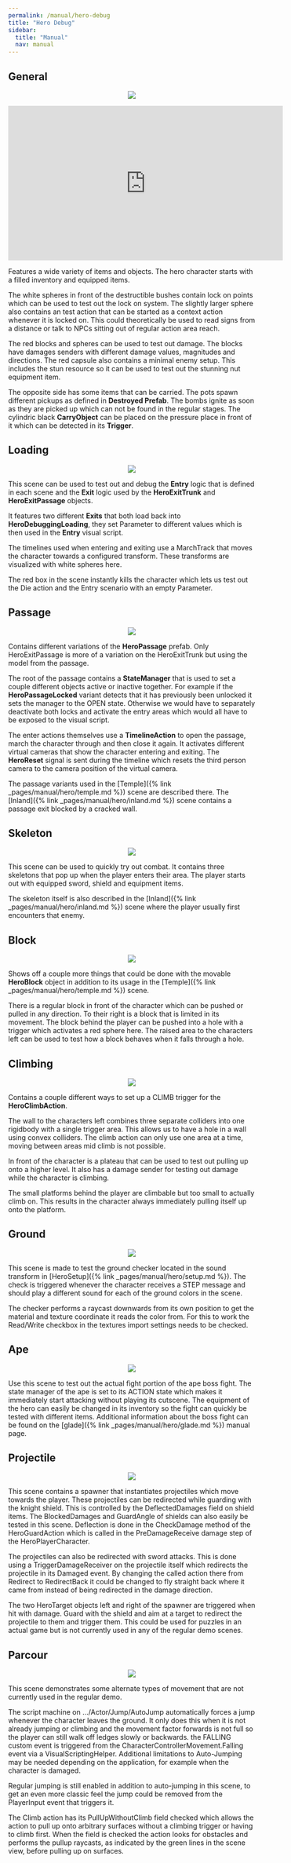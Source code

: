 ```yaml
---
permalink: /manual/hero-debug
title: "Hero Debug"
sidebar:
  title: "Manual"
  nav: manual
---
```


## General

<p align="center">
  <img src="/assets/images/hero/heroDebug.png" />
</p>

<iframe width="560" height="315" src="https://www.youtube-nocookie.com/embed/2AB8p22nCxY?si=vv9DEYz7YAJD5mCv&amp;start=2061" title="YouTube video player" frameborder="0" allow="accelerometer; autoplay; clipboard-write; encrypted-media; gyroscope; picture-in-picture" allowfullscreen></iframe>

Features a wide variety of items and objects. The hero character starts with a filled inventory and equipped items.

The white spheres in front of the destructible bushes contain lock on points which can be used to test out the lock on system. The slightly larger sphere also contains an test action that can be started as a context action whenever it is locked on. This could theoretically be used to read signs from a distance or talk to NPCs sitting out of regular action area reach.

The red blocks and spheres can be used to test out damage. The blocks have damages senders with different damage values, magnitudes and directions. The red capsule also contains a minimal enemy setup. This includes the stun resource so it can be used to test out the stunning nut equipment item.

The opposite side has some items that can be carried. The pots spawn different pickups as defined in __Destroyed Prefab__. The bombs ignite as soon as they are picked up which can not be found in the regular stages. The cylindric black __CarryObject__ can be placed on the pressure place in front of it which can be detected in its __Trigger__.

## Loading

<p align="center">
  <img src="/assets/images/hero/heroDebugLoading.png" />
</p>

This scene can be used to test out and debug the __Entry__ logic that is defined in each scene and the __Exit__ logic used by the __HeroExitTrunk__ and __HeroExitPassage__ objects.

It features two different __Exits__ that both load back into __HeroDebuggingLoading__, they set Parameter to different values which is then used in the __Entry__ visual script.

The timelines used when entering and exiting use a MarchTrack that moves the character towards a configured transform. These transforms are visualized with white spheres here.

The red box in the scene instantly kills the character which lets us test out the Die action and the Entry scenario with an empty Parameter.

## Passage

<p align="center">
  <img src="/assets/images/hero/heroDebugPassage.png" />
</p>

Contains different variations of the __HeroPassage__ prefab. Only HeroExitPassage is more of a variation on the HeroExitTrunk but using the model from the passage.

The root of the passage contains a __StateManager__ that is used to set a couple different objects active or inactive together. For example if the __HeroPassageLocked__ variant detects that it has previously been unlocked it sets the manager to the OPEN state. Otherwise we would have to separately deactivate both locks and activate the entry areas which would all have to be exposed to the visual script.

The enter actions themselves use a __TimelineAction__ to open the passage, march the character through and then close it again. It activates different virtual cameras that show the character entering and exiting. The __HeroReset__ signal is sent during the timeline which resets the third person camera to the camera position of the virtual camera.

The passage variants used in the [Temple]({% link _pages/manual/hero/temple.md %}) scene are described there. The [Inland]({% link _pages/manual/hero/inland.md %}) scene contains a passage exit blocked by a cracked wall.

## Skeleton

<p align="center">
  <img src="/assets/images/hero/heroDebugSkeleton.png" />
</p>

This scene can be used to quickly try out combat. It contains three skeletons that pop up when the player enters their area. The player starts out with equipped sword, shield and equipment items.

The skeleton itself is also described in the [Inland]({% link _pages/manual/hero/inland.md %}) scene where the player usually first encounters that enemy.

## Block

<p align="center">
  <img src="/assets/images/hero/heroDebugBlock.png" />
</p>

Shows off a couple more things that could be done with the movable __HeroBlock__ object in addition to its usage in the [Temple]({% link _pages/manual/hero/temple.md %}) scene.

There is a regular block in front of the character which can be pushed or pulled in any direction. To their right is a block that is limited in its movement. The block behind the player can be pushed into a hole with a trigger which activates a red sphere here. The raised area to the characters left can be used to test how a block behaves when it falls through a hole.

## Climbing

<p align="center">
  <img src="/assets/images/hero/heroDebugClimbing.png" />
</p>

Contains a couple different ways to set up a CLIMB trigger for the __HeroClimbAction__.

The wall to the characters left combines three separate colliders into one rigidbody with a single trigger area. This allows us to have a hole in a wall using convex colliders. The climb action can only use one area at a time, moving between areas mid climb is not possible.

In front of the character is a plateau that can be used to test out pulling up onto a higher level. It also has a damage sender for testing out damage while the character is climbing.

The small platforms behind the player are climbable but too small to actually climb on. This results in the character always immediately pulling itself up onto the platform.

## Ground

<p align="center">
  <img src="/assets/images/hero/heroDebugGround.png" />
</p>

This scene is made to test the ground checker located in the sound transform in [HeroSetup]({% link _pages/manual/hero/setup.md %}). The check is triggered whenever the character receives a STEP message and should play a different sound for each of the ground colors in the scene.

The checker performs a raycast downwards from its own position to get the material and texture coordinate it reads the color from. For this to work the Read/Write checkbox in the textures import settings needs to be checked.

## Ape

<p align="center">
  <img src="/assets/images/hero/heroDebugApe.png" />
</p>

Use this scene to test out the actual fight portion of the ape boss fight. The state manager of the ape is set to its ACTION state which makes it immediately start attacking without playing its cutscene. The equipment of the hero can easily be changed in its inventory so the fight can quickly be tested with different items. Additional information about the boss fight can be found on the [glade]({% link _pages/manual/hero/glade.md %}) manual page. 

## Projectile

<p align="center">
  <img src="/assets/images/hero/heroDebugProjectile.png" />
</p>

This scene contains a spawner that instantiates projectiles which move towards the player. These projectiles can be redirected while guarding with the knight shield. This is controlled by the DeflectedDamages field on shield items. The BlockedDamages and GuardAngle of shields can also easily be tested in this scene. Deflection is done in the CheckDamage method of the HeroGuardAction which is called in the PreDamageReceive damage step of the HeroPlayerCharacter.

The projectiles can also be redirected with sword attacks. This is done using a TriggerDamageReceiver on the projectile itself which redirects the projectile in its Damaged event. By changing the called action there from Redirect to RedirectBack it could be changed to fly straight back where it came from instead of being redirected in the damage direction.

The two HeroTarget objects left and right of the spawner are triggered when hit with damage. Guard with the shield and aim at a target to redirect the projectile to them and trigger them. This could be used for puzzles in an actual game but is not currently used in any of the regular demo scenes.

## Parcour

<p align="center">
  <img src="/assets/images/hero/heroDebugParcour.png" />
</p>

This scene demonstrates some alternate types of movement that are not currently used in the regular demo.

The script machine on .../Actor/Jump/AutoJump automatically forces a jump whenever the character leaves the ground. It only does this when it is not already jumping or climbing and the movement factor forwards is not full so the player can still walk off ledges slowly or backwards. the FALLING custom event is triggered from the CharacterControllerMovement.Falling event via a VisualScriptingHelper. Additional limitations to Auto-Jumping may be needed depending on the application, for example when the character is damaged.

Regular jumping is still enabled in addition to auto-jumping in this scene, to get an even more classic feel the jump could be removed from the PlayerInput event that triggers it.

The Climb action has its PullUpWithoutClimb field checked which allows the action to pull up onto arbitrary surfaces without a climbing trigger or having to climb first. When the field is checked the action looks for obstacles and performs the pullup raycasts, as indicated by the green lines in the scene view, before pulling up on surfaces.